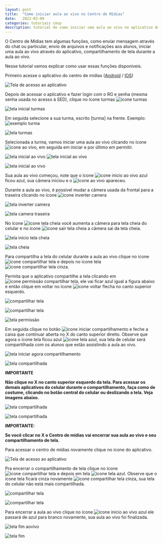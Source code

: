 ```yaml
---
layout: post
title:  "Como iniciar aula ao vivo no Centro de Mídias"
date:   2021-03-09
categories: tutoriais cmsp
description: tutorial de como iniciar uma aula ao vivo no aplicativo do centro de mídias
---
```


O Centro de Mídias tem algumas funções, como enviar mensagem através do chat ou particular, envio de arquivos e notificações aos alunos, iniciar uma aula ao vivo através do aplicativo, compartilhamento de tela durante a aula ao vivo.

Nesse tutorial vamos explicar como usar essas funções disponíveis.

Primeiro acesse o aplicativo do centro de mídias ([Android](https://play.google.com/store/apps/details?id=tv.ip.edusp) / [IOS]())

![Tela de acesso ao aplicativo](/assets/2021-03-09-cmsp-aula-aovivo/inicio.png)

Depois de acessar o aplicativo e fazer login com o RG e senha (mesma senha usada no acesso à SED), clique no ícone turmas ![icone turmas](/assets/2021-03-09-cmsp-aula-aovivo/icone-turmas.png)

![tela inicial turmas](/assets/2021-03-09-cmsp-aula-aovivo/canal.png)


Em seguida selecione a sua turma, escrito [turma] na frente. Exemplo: ![exemplo turma](/assets/2021-03-09-cmsp-aula-aovivo/exemplo-turma.png)

![tela turmas](/assets/2021-03-09-cmsp-aula-aovivo/turmas.png)

Selecionada a turma, vamos iniciar uma aula ao vivo clicando no ícone ![icone ao vivo](/assets/2021-03-09-cmsp-aula-aovivo/icone-aovivo.png), em seguida em iniciar e por último em permitir.

![tela inicial ao vivo](/assets/2021-03-09-cmsp-aula-aovivo/inicio-aovivo.png) ![tela inicial ao vivo](/assets/2021-03-09-cmsp-aula-aovivo/aovivo-inicio.png) 

![tela inicial ao vivo](/assets/2021-03-09-cmsp-aula-aovivo/permitir-inicio.png)

Sua aula ao vivo começou, note que o ícone ![icone inicio ao vivo azul](/assets/2021-03-09-cmsp-aula-aovivo/aovivo-azul.png) ficou azul, sua câmera iniciou e o ![icone ao vivo ](/assets/2021-03-09-cmsp-aula-aovivo/imagem-aovivo.png) apareceu.

Durante a aula ao vivo, é possível mudar a câmera usada da frontal para a traseira clicando 
no ícone ![icone inverter camera](/assets/2021-03-09-cmsp-aula-aovivo/icone-camera.png)

![tela inverter camera](/assets/2021-03-09-cmsp-aula-aovivo/inverter-camera.png)

![tela camera traseira](/assets/2021-03-09-cmsp-aula-aovivo/camera-traseira.png)

No ícone ![icone tela cheia](/assets/2021-03-09-cmsp-aula-aovivo/icone-tela-cheia.png) você aumenta a câmera para tela cheia do celular e no ícone ![icone sair tela cheia](/assets/2021-03-09-cmsp-aula-aovivo/icone-tela-menor.png) a câmera sai da tela cheia.

![tela inicio tela cheia](/assets/2021-03-09-cmsp-aula-aovivo/inicio-tela-cheia.png)

![tela cheia](/assets/2021-03-09-cmsp-aula-aovivo/tela-cheia.png)

Para compartilha a tela do celular durante a aula ao vivo clique no ícone ![icone compartilhar tela](/assets/2021-03-09-cmsp-aula-aovivo/icone-compartilhar-tela.png) e depois no 
ícone tela ![icone compartilhar tela cinza](/assets/2021-03-09-cmsp-aula-aovivo/icone-tela-cinza.png). 

Permita que o aplicativo compartilhe a tela clicando em ![icone permissão compartilhar tela](/assets/2021-03-09-cmsp-aula-aovivo/icone-permitir-compartilhar.png), ele vai ficar 
azul igual a figura abaixo e então clique em voltar no ícone ![icone voltar flecha](/assets/2021-03-09-cmsp-aula-aovivo/icone-flecha-voltar.png) no canto superior esquerdo.

![compartilhar tela](/assets/2021-03-09-cmsp-aula-aovivo/tela-compartilhar.png)

![compartilhar tela](/assets/2021-03-09-cmsp-aula-aovivo/tela-compartilhar-cinza.png)

![tela permissão](/assets/2021-03-09-cmsp-aula-aovivo/tela-permissao-compartilhar.png)

Em seguida clique no botão ![icone iniciar compartilhamento](/assets/2021-03-09-cmsp-aula-aovivo/icone-iniciar-compartilhamento.png) e feche a caixa que continuar aberta no X do canto 
superior direito. Observe que agora o ícone tela ficou azul ![icone tela azul](/assets/2021-03-09-cmsp-aula-aovivo/icone-tela-azul.png), sua tela de celular será compartilhada com os alunos que estão assistindo a aula ao vivo. 

![tela iniciar agora compartilhamento](/assets/2021-03-09-cmsp-aula-aovivo/tela-iniciar-agora.png)

![tela compartilhada](/assets/2021-03-09-cmsp-aula-aovivo/tela-durante-compartilhamento.png)

**IMPORTANTE**

**Não clique no X no canto superior esquerdo da tela.
Para acessar os demais aplicativos do celular
durante o compartilhamento, faça como de
costume, clicando no botão central do celular ou
deslizando a tela. Veja imagens abaixo.**

![tela compartilhada](/assets/2021-03-09-cmsp-aula-aovivo/tela-durante-compartilhamento1.png)

![tela compartilhada](/assets/2021-03-09-cmsp-aula-aovivo/tela-durante-compartilhamento2.png)

**IMPORTANTE:**

**Se você clicar no X o Centro de mídias vai encerrar sua aula ao vivo e seu compartilhamento de tela.**

Para acessar o centro de mídias novamente clique no ícone do aplicativo.

![Tela de acesso ao aplicativo](/assets/2021-03-09-cmsp-aula-aovivo/tela-retorno-app.png)

Pra encerrar o compartilhamento de tela clique no ícone ![icone compartilhar tela](/assets/2021-03-09-cmsp-aula-aovivo/icone-compartilhar-tela.png) e depois em tela ![icone tela azul](/assets/2021-03-09-cmsp-aula-aovivo/icone-tela-azul.png).
Observe que o ícone tela ficará cinza novamente ![icone compartilhar tela cinza](/assets/2021-03-09-cmsp-aula-aovivo/icone-tela-cinza.png), sua tela do celular não está mais 
compartilhada.

![compartilhar tela](/assets/2021-03-09-cmsp-aula-aovivo/tela-compartilhar.png)

![compartilhar tela](/assets/2021-03-09-cmsp-aula-aovivo/tela-encerrar-compartilhamento.png)

Para encerrar a aula ao vivo clique no ícone ![icone inicio ao vivo azul](/assets/2021-03-09-cmsp-aula-aovivo/icone-aovivo-azul.png) ele passará de azul para branco novamente, sua aula ao vivo foi finalizada.

![tela fim aovivo](/assets/2021-03-09-cmsp-aula-aovivo/tela-fim-aovivo.png)


![tela fim](/assets/2021-03-09-cmsp-aula-aovivo/tela-fim.png)

